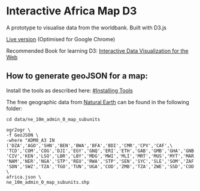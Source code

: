 Interactive Africa Map D3
======================
A prototype to visualise data from the worldbank. Built with D3.js

[Live version](http://weidenfreak.github.io/InteractiveAfricaMapD3/) (Optimised for Google Chrome)

Recommended Book for learning D3: [Interactive Data Visualization for the Web](http://chimera.labs.oreilly.com/books/1230000000345/index.html)

How to generate geoJSON for a map:
----------------------------------
Install the tools as described here: [#Installing Tools](http://bost.ocks.org/mike/map/)

The free geographic data from [Natural Earth](http://www.naturalearthdata.com/)
can be found in the following folder:

```
cd data/ne_10m_admin_0_map_subunits

ogr2ogr \
-f GeoJSON \
-where "ADM0_A3 IN ('DZA','AGO','SHN','BEN','BWA','BFA','BDI','CMR','CPV','CAF',\
'TCD','COM','COG','DJI','EGY','GNQ','ERI','ETH','GAB','GMB','GHA','GNB','GIN',\
'CIV','KEN','LSO','LBR','LBY','MDG','MWI','MLI','MRT','MUS','MYT','MAR','MOZ',\
'NAM','NER','NGA','STP','REU','RWA','STP','SEN','SYC','SLE','SOM','ZAF','SHN',\
'SDN','SWZ','TZA','TGO','TUN','UGA','COD','ZMB','TZA','ZWE','SSD','COD')" \
africa.json \
ne_10m_admin_0_map_subunits.shp
```
